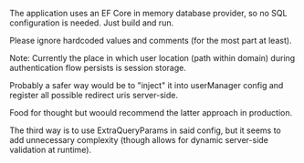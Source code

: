 The application uses an EF Core in memory database provider, so no SQL configuration is needed.
Just build and run.

Please ignore hardcoded values and comments (for the most part at least).


Note:
Currently the place in which user location (path within domain) during authentication flow persists is session storage.

Probably a safer way would be to "inject" it into userManager config and register all possible redirect uris server-side.

Food for thought but woould recommend the latter approach in production.

The third way is to use ExtraQueryParams in said config, but it seems to add unnecessary complexity (though allows for dynamic server-side validation at runtime).
